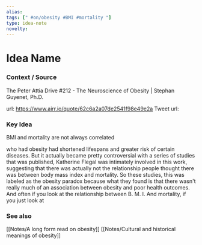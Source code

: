 ```yaml
---
alias: 
tags: [" #on/obesity #BMI #mortality "]
type: idea-note
novelty: 
---
```

# Idea Name

### Context / Source
The Peter Attia Drive
#212 - The Neuroscience of Obesity | Stephan Guyenet, Ph.D.

url: https://www.airr.io/quote/62c6a2a07de2541f98e49e2a
Tweet url: 

### Key Idea

BMI and mortality are not always correlated

who had obesity had shortened lifespans and greater risk of certain diseases. But it actually became pretty controversial with a series of studies that was published, Katherine Flegal was intimately involved in this work, suggesting that there was actually not the relationship people thought there was between body mass index and mortality. So these studies, this was labeled as the obesity paradox because what they found is that there wasn't really much of an association between obesity and poor health outcomes. And often if you look at the relationship between B. M. I. And mortality, if you just look at

### See also
[[Notes/A long form read on obesity]]
[[Notes/Cultural and historical meanings of obesity]]